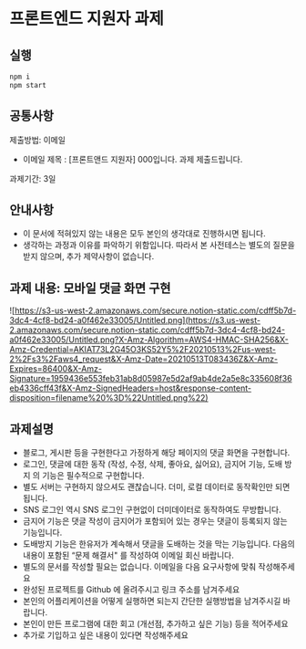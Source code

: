 # 프론트엔드 지원자 과제

## 실행

```bash
npm i
npm start
```

## 공통사항

제출방법: 이메일

- 이메일 제목 : [프론트앤드 지원자] 000입니다. 과제 제출드립니다.

과제기간: 3일

## 안내사항

- 이 문서에 적혀있지 않는 내용은 모두 본인의 생각대로 진행하시면 됩니다.
- 생각하는 과정과 이유를 파악하기 위함입니다. 따라서 본 사전테스는 별도의 질문을
받지 않으며, 추가 제약사항이 없습니다.

## 과제 내용: 모바일 댓글 화면 구현

![https://s3-us-west-2.amazonaws.com/secure.notion-static.com/cdff5b7d-3dc4-4cf8-bd24-a0f462e33005/Untitled.png](https://s3.us-west-2.amazonaws.com/secure.notion-static.com/cdff5b7d-3dc4-4cf8-bd24-a0f462e33005/Untitled.png?X-Amz-Algorithm=AWS4-HMAC-SHA256&X-Amz-Credential=AKIAT73L2G45O3KS52Y5%2F20210513%2Fus-west-2%2Fs3%2Faws4_request&X-Amz-Date=20210513T083436Z&X-Amz-Expires=86400&X-Amz-Signature=1959436e553feb31ab8d05987e5d2af9ab4de2a5e8c335608f36eb4336cff43f&X-Amz-SignedHeaders=host&response-content-disposition=filename%20%3D%22Untitled.png%22)

## 과제설명

- 블로그, 게시판 등을 구현한다고 가정하게 해당 페이지의 댓글 화면을 구현합니다.
- 로그인, 댓글에 대한 동작 (작성, 수정, 삭제, 좋아요, 싫어요), 금지어 기능, 도배 방지
의 기능은 필수적으로 구현합니다.
- 별도 서버는 구현하지 않으셔도 괜찮습니다. 더미, 로컬 데이터로 동작확인만 되면
됩니다.
- SNS 로그인 역시 SNS 로그인 구현없이 더미데이터로 동작하여도 무방합니다.
- 금지어 기능은 댓글 작성이 금지어가 포함되어 있는 경우는 댓글이 등록되지 않는
기능입니다.
- 도배방지 기능은 한유저가 계속해서 댓글을 도배하는 것을 막는 기능입니다.
다음의 내용이 포함된 “문제 해결서" 를 작성하여 이메일 회신 바랍니다.
- 별도의 문서를 작성할 필요는 없습니다. 이메일을 다음 요구사항에 맞춰
작성해주세요
- 완성된 프로젝트를 Github 에 올려주시고 링크 주소를 남겨주세요
- 본인의 어플리케이션을 어떻게 실행하면 되는지 간단한 실행방법을 남겨주시길
바랍니다.
- 본인이 만든 프로그램에 대한 회고 (개선점, 추가하고 싶은 기능) 등을 적어주세요
- 추가로 기입하고 싶은 내용이 있다면 작성해주세요
